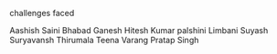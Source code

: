 challenges faced 

Aashish Saini
Bhabad Ganesh
Hitesh Kumar
palshini Limbani
Suyash Suryavansh
Thirumala Teena
Varang Pratap Singh
